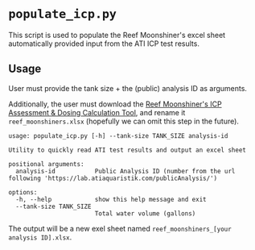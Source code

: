 # `populate_icp.py`

This script is used to populate the Reef Moonshiner's excel sheet automatically
provided input from the ATI ICP test results.


## Usage

User must provide the tank size + the (public) analysis ID as arguments.

Additionally, the user must download the [Reef Moonshiner's ICP Assessment & Dosing Calculation Tool](https://347c7676-ebf9-4b0b-9a50-7f836334db30.filesusr.com/ugd/e30d85_7897efb15db94a058818bef04d45ace0.xlsx?dn=Reef%20Moonshiners%20Tools%20R2.xlsx), and rename it `reef_moonshiners.xlsx` (hopefully we can omit this step in the future).

```
usage: populate_icp.py [-h] --tank-size TANK_SIZE analysis-id

Utility to quickly read ATI test results and output an excel sheet

positional arguments:
  analysis-id           Public Analysis ID (number from the url following 'https://lab.atiaquaristik.com/publicAnalysis/')

options:
  -h, --help            show this help message and exit
  --tank-size TANK_SIZE
                        Total water volume (gallons)
```

The output will be a new exel sheet named `reef_moonshiners_[your analysis ID].xlsx`.
